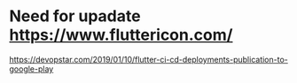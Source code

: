# Need for upadate https://www.fluttericon.com/


https://devopstar.com/2019/01/10/flutter-ci-cd-deployments-publication-to-google-play



